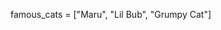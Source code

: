 famous_cats = ["Maru", "Lil Bub", "Grumpy Cat"]




































<!--def looping-->
<!--	#your code here-->
<!--end-->
<!--~~~solution-->
<!--def looping -->
<!--	loop do -->
<!--		puts "Wingardium Leviosa"-->
<!--		puts "Wingardium Leviosa"-->
<!--		puts "Wingardium Leviosa"-->
<!--		puts "Wingardium Leviosa"-->
<!--		puts "Wingardium Leviosa"-->
<!--		puts "Wingardium Leviosa"-->
<!--		puts "Wingardium Leviosa"-->
<!--	end-->
<!--end-->
<!--looping-->